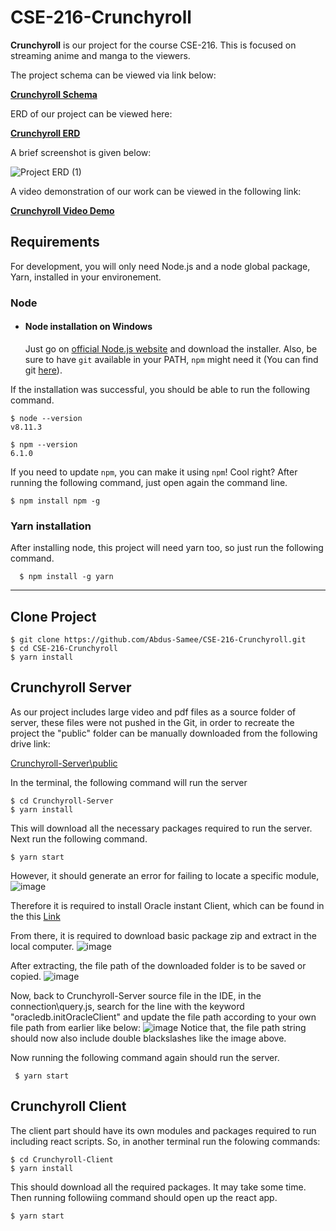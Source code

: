 # CSE-216-Crunchyroll
<b>Crunchyroll</b> is our project for the course CSE-216. This is focused on streaming anime and manga to the viewers.

The project schema can be viewed via link below:

[<b>Crunchyroll Schema</b>](https://docs.google.com/document/d/1PXGCwCeDjs_CD-UtwFe52fSDm85rgJA2DV3FygogEZk/edit?usp=sharing)

ERD of our project can be viewed here:

[<b>Crunchyroll ERD</b>](https://lucid.app/lucidchart/3470152d-5207-49bb-af43-06c1761f9f6e/edit?invitationId=inv_76c4fda7-da26-4f32-bbe2-ef8562c6bf73)

A brief screenshot is given below:

![Project ERD (1)](https://user-images.githubusercontent.com/54764108/155218861-4f5c3b99-b679-4874-a880-e629fcffc4d6.png)

A video demonstration of our work can be viewed in the following link:

[<b>Crunchyroll Video Demo</b>](https://drive.google.com/file/d/1UQL_5p9-Y2KENPVskRUkkoJvDP09V_Y5/view?usp=sharing)



## Requirements

For development, you will only need Node.js and a node global package, Yarn, installed in your environement.

### Node
- #### Node installation on Windows

  Just go on [official Node.js website](https://nodejs.org/) and download the installer.
Also, be sure to have `git` available in your PATH, `npm` might need it (You can find git [here](https://git-scm.com/)).

If the installation was successful, you should be able to run the following command.

    $ node --version
    v8.11.3

    $ npm --version
    6.1.0

If you need to update `npm`, you can make it using `npm`! Cool right? After running the following command, just open again the command line.

    $ npm install npm -g

###
### Yarn installation
  After installing node, this project will need yarn too, so just run the following command.

      $ npm install -g yarn

---
## Clone Project

    $ git clone https://github.com/Abdus-Samee/CSE-216-Crunchyroll.git
    $ cd CSE-216-Crunchyroll
    $ yarn install
## Crunchyroll Server
  As our project includes large video and pdf files as a source folder of server, these files were not pushed in the Git, in order to recreate the project the "public" folder can be manually downloaded from the following drive link:

  [Crunchyroll-Server\public](https://drive.google.com/drive/folders/1DLrVnv2DGebpbS3r6l7oNRJXT8tkcv6_?usp=sharing)

  In the terminal, the following command will run the server
  
    $ cd Crunchyroll-Server
    $ yarn install
 
 This will download all the necessary packages required to run the server. Next run the following command.
 
    $ yarn start
    
  However, it should generate an error for failing to locate a specific module,
  ![image](https://user-images.githubusercontent.com/54764108/155105424-aef68509-cd76-48a6-94e2-825ec0775f78.png)

  Therefore it is required to install Oracle instant Client, which can be found in the this 
  [Link](https://www.oracle.com/database/technologies/instant-client/winx64-64-downloads.html)
  
  From there, it is required to download basic package zip and extract in the local computer.
  ![image](https://user-images.githubusercontent.com/54764108/155106476-637e4e60-a5f8-44d0-9074-cbfe9a9df592.png)
  
  After extracting, the file path of the downloaded folder is to be saved or copied.
  ![image](https://user-images.githubusercontent.com/54764108/155106895-290a995c-fb1d-4576-bbc7-a2fc004d902c.png)
  
  Now, back to Crunchyroll-Server source file in the IDE, in the connection\query.js, search for the line with the keyword "oracledb.initOracleClient" and update the file path according to your own file path from earlier like below:
  ![image](https://user-images.githubusercontent.com/54764108/155107862-6f5a206e-e069-41f6-80e0-afebedcd68f3.png)
  Notice that, the file path string should now also include double blackslashes like the image above.
  
  Now running the following command again should run the server.

     $ yarn start


## Crunchyroll Client
  The client part should have its own modules and packages required to run including react scripts. So, in another terminal run the folowing commands:

    $ cd Crunchyroll-Client
    $ yarn install
    
  This should download all the required packages. It may take some time. Then running followiing command should open up the react app.
 
    $ yarn start
    

